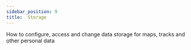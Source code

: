 ```yaml
---
sidebar_position: 9
title:  Storage
---
```


How to configure, access and change data storage for maps, tracks and other personal data
